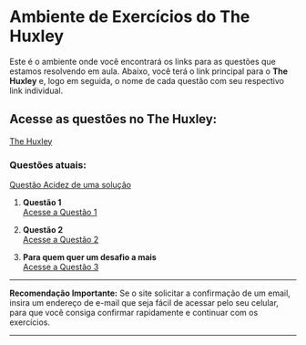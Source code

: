
# Ambiente de Exercícios do The Huxley

Este é o ambiente onde você encontrará os links para as questões que estamos resolvendo em aula. Abaixo, você terá o link principal para o **The Huxley** e, logo em seguida, o nome de cada questão com seu respectivo link individual.

## Acesse as questões no The Huxley:

[The Huxley](https://www.thehuxley.com)

### Questões atuais:

[Questão Acidez de uma solução](https://thehuxley.com/problem/1062)

1. **Questão 1**  
   [Acesse a Questão 1](https://thehuxley.com/problem/42?quizId=9687)

2. **Questão 2**  
   [Acesse a Questão 2](https://thehuxley.com/problem/43?quizId=9687)

3. **Para quem quer um desafio a mais**  
   [Acesse a Questão 3](https://thehuxley.com/problem/6?quizId=9687)

---

**Recomendação Importante:**
Se o site solicitar a confirmação de um email, insira um endereço de e-mail que seja fácil de acessar pelo seu celular, para que você consiga confirmar rapidamente e continuar com os exercícios.

---
